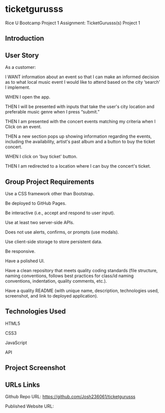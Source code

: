 # ticketgurusss
Rice U Bootcamp Project 1 Assignment: TicketGurusss(s) Project 1


## Introduction

## User Story

As a customer:

I WANT information about an event so that I can make an informed decision as to what local music event I would like to attend based on the city ‘search’ I implement.

WHEN I open the app. 

THEN I will be presented with inputs that take the user's city location and preferable music genre when I press “submit.”  

THEN I am presented with the concert events matching my criteria when I Click on an event. 

THEN a new section pops up showing information regarding the events, including the availability, artist's past album and a button to buy the ticket concert. 

WHEN I click on 'buy ticket' button.

THEN I am redirected to a location where I can buy the concert's ticket.

## Group Project Requirements

Use a CSS framework other than Bootstrap.

Be deployed to GitHub Pages.

Be interactive (i.e., accept and respond to user input).

Use at least two server-side APIs.

Does not use alerts, confirms, or prompts (use modals).

Use client-side storage to store persistent data.

Be responsive.

Have a polished UI.

Have a clean repository that meets quality coding standards (file structure, naming conventions, follows best practices for class/id naming conventions, indentation, quality comments, etc.).

Have a quality README (with unique name, description, technologies used, screenshot, and link to deployed application).

## Technologies Used

HTML5

CSS3

JavaScript

API

## Project Screenshot

## URLs Links

Github Repo URL: https://github.com/Josh236061/ticketgurusss

Published Website URL:
